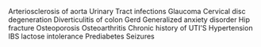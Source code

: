 Arteriosclerosis of aorta 
Urinary Tract infections
Glaucoma
Cervical disc degeneration
Diverticulitis of colon
Gerd
Generalized anxiety disorder
Hip fracture
Osteoporosis
Osteoarthritis
Chronic history of UTI'S
Hypertension
IBS
lactose intolerance
Prediabetes
Seizures
